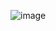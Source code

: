 ![image](https://user-images.githubusercontent.com/81099796/128552517-6d544cd1-e899-45b9-a918-30386e9d9097.png)
